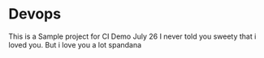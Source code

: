 # Devops

This is a Sample project for CI Demo
July 26
I never told you sweety that i loved you. But i love you a lot spandana

